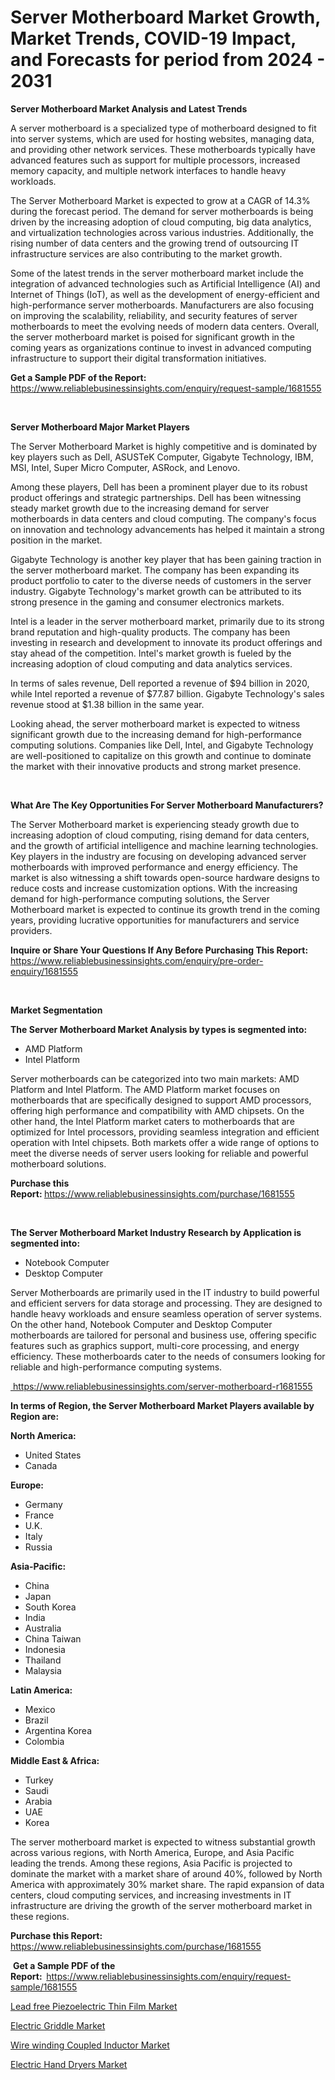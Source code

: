 <p><h1>Server Motherboard Market Growth, Market Trends, COVID-19 Impact, and Forecasts for period from 2024 - 2031</h1></p><p><strong>Server Motherboard Market Analysis and Latest Trends</strong></p>
<p><p>A server motherboard is a specialized type of motherboard designed to fit into server systems, which are used for hosting websites, managing data, and providing other network services. These motherboards typically have advanced features such as support for multiple processors, increased memory capacity, and multiple network interfaces to handle heavy workloads.</p><p>The Server Motherboard Market is expected to grow at a CAGR of 14.3% during the forecast period. The demand for server motherboards is being driven by the increasing adoption of cloud computing, big data analytics, and virtualization technologies across various industries. Additionally, the rising number of data centers and the growing trend of outsourcing IT infrastructure services are also contributing to the market growth.</p><p>Some of the latest trends in the server motherboard market include the integration of advanced technologies such as Artificial Intelligence (AI) and Internet of Things (IoT), as well as the development of energy-efficient and high-performance server motherboards. Manufacturers are also focusing on improving the scalability, reliability, and security features of server motherboards to meet the evolving needs of modern data centers. Overall, the server motherboard market is poised for significant growth in the coming years as organizations continue to invest in advanced computing infrastructure to support their digital transformation initiatives.</p></p>
<p><strong>Get a Sample PDF of the Report:&nbsp;</strong> <a href="https://www.reliablebusinessinsights.com/enquiry/request-sample/1681555">https://www.reliablebusinessinsights.com/enquiry/request-sample/1681555</a></p>
<p>&nbsp;</p>
<p><strong>Server Motherboard Major Market Players</strong></p>
<p><p>The Server Motherboard Market is highly competitive and is dominated by key players such as Dell, ASUSTeK Computer, Gigabyte Technology, IBM, MSI, Intel, Super Micro Computer, ASRock, and Lenovo. </p><p>Among these players, Dell has been a prominent player due to its robust product offerings and strategic partnerships. Dell has been witnessing steady market growth due to the increasing demand for server motherboards in data centers and cloud computing. The company's focus on innovation and technology advancements has helped it maintain a strong position in the market.</p><p>Gigabyte Technology is another key player that has been gaining traction in the server motherboard market. The company has been expanding its product portfolio to cater to the diverse needs of customers in the server industry. Gigabyte Technology's market growth can be attributed to its strong presence in the gaming and consumer electronics markets.</p><p>Intel is a leader in the server motherboard market, primarily due to its strong brand reputation and high-quality products. The company has been investing in research and development to innovate its product offerings and stay ahead of the competition. Intel's market growth is fueled by the increasing adoption of cloud computing and data analytics services.</p><p>In terms of sales revenue, Dell reported a revenue of $94 billion in 2020, while Intel reported a revenue of $77.87 billion. Gigabyte Technology's sales revenue stood at $1.38 billion in the same year.</p><p>Looking ahead, the server motherboard market is expected to witness significant growth due to the increasing demand for high-performance computing solutions. Companies like Dell, Intel, and Gigabyte Technology are well-positioned to capitalize on this growth and continue to dominate the market with their innovative products and strong market presence.</p></p>
<p>&nbsp;</p>
<p><strong>What Are The Key Opportunities For Server Motherboard Manufacturers?</strong></p>
<p><p>The Server Motherboard market is experiencing steady growth due to increasing adoption of cloud computing, rising demand for data centers, and the growth of artificial intelligence and machine learning technologies. Key players in the industry are focusing on developing advanced server motherboards with improved performance and energy efficiency. The market is also witnessing a shift towards open-source hardware designs to reduce costs and increase customization options. With the increasing demand for high-performance computing solutions, the Server Motherboard market is expected to continue its growth trend in the coming years, providing lucrative opportunities for manufacturers and service providers.</p></p>
<p><strong>Inquire or Share Your Questions If Any Before Purchasing This Report:</strong> <a href="https://www.reliablebusinessinsights.com/enquiry/pre-order-enquiry/1681555">https://www.reliablebusinessinsights.com/enquiry/pre-order-enquiry/1681555</a></p>
<p>&nbsp;</p>
<p><strong>Market Segmentation</strong></p>
<p><strong>The Server Motherboard Market Analysis by types is segmented into:</strong></p>
<p><ul><li>AMD Platform</li><li>Intel Platform</li></ul></p>
<p><p>Server motherboards can be categorized into two main markets: AMD Platform and Intel Platform. The AMD Platform market focuses on motherboards that are specifically designed to support AMD processors, offering high performance and compatibility with AMD chipsets. On the other hand, the Intel Platform market caters to motherboards that are optimized for Intel processors, providing seamless integration and efficient operation with Intel chipsets. Both markets offer a wide range of options to meet the diverse needs of server users looking for reliable and powerful motherboard solutions.</p></p>
<p><strong>Purchase this Report:&nbsp;</strong><a href="https://www.reliablebusinessinsights.com/purchase/1681555">https://www.reliablebusinessinsights.com/purchase/1681555</a></p>
<p>&nbsp;</p>
<p><strong>The Server Motherboard Market Industry Research by Application is segmented into:</strong></p>
<p><ul><li>Notebook Computer</li><li>Desktop Computer</li></ul></p>
<p><p>Server Motherboards are primarily used in the IT industry to build powerful and efficient servers for data storage and processing. They are designed to handle heavy workloads and ensure seamless operation of server systems. On the other hand, Notebook Computer and Desktop Computer motherboards are tailored for personal and business use, offering specific features such as graphics support, multi-core processing, and energy efficiency. These motherboards cater to the needs of consumers looking for reliable and high-performance computing systems.</p></p>
<p><a href="https://www.reliablebusinessinsights.com/server-motherboard-r1681555">&nbsp;https://www.reliablebusinessinsights.com/server-motherboard-r1681555</a></p>
<p><strong>In terms of Region, the Server Motherboard Market Players available by Region are:</strong></p>
<p>
    <p> <strong> North America: </strong>
        <ul>
            <li>United States</li>
            <li>Canada</li>
        </ul>
        </p> 
    <p> <strong> Europe: </strong>
        <ul>
            <li>Germany</li>
            <li>France</li>
            <li>U.K.</li>
            <li>Italy</li>
            <li>Russia</li>
        </ul>
        </p> 
    <p> <strong> Asia-Pacific: </strong>
        <ul>
            <li>China</li>
            <li>Japan</li>
            <li>South Korea</li>
            <li>India</li>
            <li>Australia</li>
            <li>China Taiwan</li>
            <li>Indonesia</li>
            <li>Thailand</li>
            <li>Malaysia</li>
        </ul>
        </p> 
    <p> <strong> Latin America: </strong>
        <ul>
            <li>Mexico</li>
            <li>Brazil</li>
            <li>Argentina Korea</li>
            <li>Colombia</li>
        </ul>
        </p> 
    <p> <strong> Middle East & Africa: </strong>
        <ul>
            <li>Turkey</li>
            <li>Saudi</li>
            <li>Arabia</li>
            <li>UAE</li>
            <li>Korea</li>
        </ul>
    </p>
    </p>
<p><p>The server motherboard market is expected to witness substantial growth across various regions, with North America, Europe, and Asia Pacific leading the trends. Among these regions, Asia Pacific is projected to dominate the market with a market share of around 40%, followed by North America with approximately 30% market share. The rapid expansion of data centers, cloud computing services, and increasing investments in IT infrastructure are driving the growth of the server motherboard market in these regions.</p></p>
<p><strong>Purchase this Report: </strong><a href="https://www.reliablebusinessinsights.com/purchase/1681555">https://www.reliablebusinessinsights.com/purchase/1681555</a></p>
<p>&nbsp;<strong>Get a Sample PDF of the Report:&nbsp;&nbsp;</strong><a href="https://www.reliablebusinessinsights.com/enquiry/request-sample/1681555">https://www.reliablebusinessinsights.com/enquiry/request-sample/1681555</a></p>
<p><strong></strong></p>
<p><p><a href="https://medium.com/@richard.james09789/lead-free-piezoelectric-thin-film-market-market-segmentation-geographical-regions-and-market-1dc782ad15e3">Lead free Piezoelectric Thin Film Market</a></p><p><a href="https://github.com/eliyamanson4561/Market-Research-Report-List-1/blob/main/electric-griddle-market.md">Electric Griddle Market</a></p><p><a href="https://medium.com/@rebecca.smith5467/insights-into-the-wire-winding-coupled-inductor-industry-market-financial-status-market-size-and-3b0ce8464182">Wire winding Coupled Inductor Market</a></p><p><a href="https://github.com/AbdulKoss18/Market-Research-Report-List-1/blob/main/electric-hand-dryers-market.md">Electric Hand Dryers Market</a></p></p>